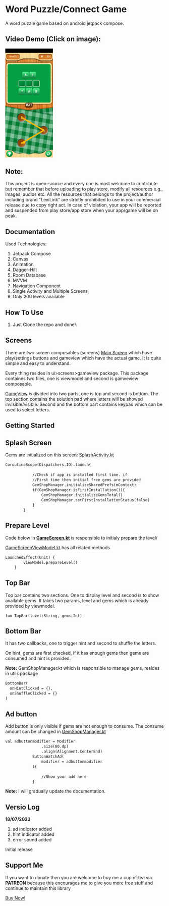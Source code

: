 # Word Puzzle/Connect Game
A word puzzle game based on android jetpack compose.

## Video Demo (Click on image):

<a href="https://youtube.com/shorts/4mfJrG7XfLs?feature=share">
            <img src="https://github.com/farimarwat/word-connect-jetpack-compose/blob/master/preview.png" width="30%" height="30%"/>
</a>

## Note:
This project is open-source and every one is most welcome to contribute but remember that
before uploading to play store, modify all resources e.g., images, audios etc. All the resources
that belongs to the project/author including brand "LexiLink" are strictly prohibited to use in your commercial release due to copy right act. In case
of violation, your app will be reported and suspended from play store/app store when your app/game will be on peak.

## Documentation
Used Technologies:
1. Jetpack Compose
2. Canvas
3. Animation
4. Dagger-Hilt
5. Room Database
6. MVVM
7. Navigation Component
8. Single Activity and Multiple Screens
9. Only 200 levels available

## How To Use
1. Just Clone the repo and done!.

## Screens
There are two screen composables (screens) <a href="https://github.com/farimarwat/word-connect-jetpack-compose/blob/master/app/src/main/java/com/fungiggle/lexilink/ui/screens/main/MainScreen.kt">Main Screen</a> which have play/settings buttons and gameview which have the
actual game. It is quite simple and easy to understand.

Every thing resides in ui>screens>gameview package. This package containes two files, one is viewmodel and second is gamveview composable.

<a href="https://github.com/farimarwat/word-connect-jetpack-compose/blob/master/app/src/main/java/com/fungiggle/lexilink/ui/screens/gameview/GameScreen.kt">GameView</a> is divided into two parts, one is top and second is bottom. The top section contains the solution pad where letters will be showed invisible/visible. Second and the bottom part contains keypad which can be used to select letters.

## Getting Started

## Splash Screen
Gems are initialized on this screen: 
<a href="https://github.com/farimarwat/word-connect-jetpack-compose/blob/master/app/src/main/java/com/fungiggle/lexilink/ui/screens/SplashActivity.kt">SplashActivity.kt</a>
```
CoroutineScope(Dispatchers.IO).launch{

            //Check if app is installed first time. if
            //First time then initial free gems are provided
            GemShopManager.initializeSharedPrefs(mContext)
            if(GemShopManager.isFirstInstallation()){
                GemShopManager.initializeGemsTotal()
                GemShopManager.setFirstInstallationStatus(false)
            }
        }
```
## Prepare Level
Code below in **<a href="https://github.com/farimarwat/word-connect-jetpack-compose/blob/master/app/src/main/java/com/fungiggle/lexilink/ui/screens/gameview/GameScreen.kt">GameScreen.kt</a>** is responsible to initialy prepare the level/

<a href="https://github.com/farimarwat/word-connect-jetpack-compose/blob/master/app/src/main/java/com/fungiggle/lexilink/ui/screens/gameview/GameScreenViewModel.kt">GameScreenViewModel.kt</a> has all related methods
```
LaunchedEffect(Unit) {
        viewModel.prepareLevel()
    }
```
## Top Bar
Top bar contains two sections. One to display level and second is to show available gems.
It takes two params, level and gems which is already provided by viewmodel.
```
fun TopBar(level:String, gems:Int)
```
## Bottom Bar
It has two callbacks, one to trigger hint and second to shuffle the letters.

On hint, gems are first checked, if it has enough gems then gems are consumed and hint is provided.

**Note:** GemShopManager.kt which is responsible to manage gems, resides in utils package
```
BottomBar(
  onHintClicked = {},
  onShuffleClicked = {}
)
```
## Ad button
Add button is only visible if gems are not enough to consume. The consume amount can be changed in 
<a href="https://github.com/farimarwat/word-connect-jetpack-compose/blob/master/app/src/main/java/com/fungiggle/lexilink/utils/GemShopManager.kt">GemShopManager.kt</a>
```
val adbuttonmodifier = Modifier
                .size(80.dp)
                .align(Alignment.CenterEnd)
            ButtonWatchAd(
                modifier = adbuttonmodifier
            ){

                //Show your add here
            }
```
**Note:** I will gradually update the documentation.
## Versio Log
**18/07/2023**

1. ad indicator added
2. hint indicator added
3. error sound added

Initial release
## Support Me
If you want to donate then you are welcome to buy me a cup of tea via **PATREON** because this encourages me to give you more free stuff
and continue to  maintain this library

<a href="https://patreon.com/farimarwat">Buy Now!</a>
